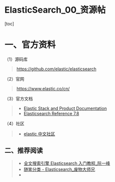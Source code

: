 # ElasticSearch_00_资源帖



[toc]



# 一、官方资料

（1）源码库

> https://github.com/elastic/elasticsearch



（2）官网

> https://www.elastic.co/cn/



（3）官方文档

> - [Elastic Stack and Product Documentation](https://www.elastic.co/guide/index.html )
> - [Elasticsearch Reference 7.8](https://www.elastic.co/guide/en/elasticsearch/reference/7.8/_installation.html)



（4）社区

> - [elastic 中文社区](https://elasticsearch.cn/)





## 二、推荐阅读

> - [全文搜索引擎 Elasticsearch 入门教程_阮一峰](http://www.ruanyifeng.com/blog/2017/08/elasticsearch.html)
> - [随笔分类 - Elasticsearch_废物大师兄](https://www.cnblogs.com/cjsblog/category/1272702.html)
> - 










